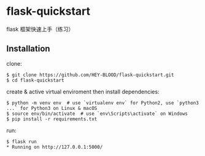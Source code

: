# flask-quickstart
flask 框架快速上手（练习）

## Installation

clone:

```
$ git clone https://github.com/HEY-BLOOD/flask-quickstart.git
$ cd flask-quickstart
```

create & active virtual enviroment then install dependencies:

```
$ python -m venv env  # use `virtualenv env` for Python2, use `python3 ...` for Python3 on Linux & macOS
$ source env/bin/activate  # use `env\Scripts\activate` on Windows
$ pip install -r requirements.txt
```

run:

```
$ flask run
* Running on http://127.0.0.1:5000/
```